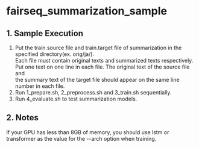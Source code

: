 # fairseq_summarization_sample

## 1. Sample Execution

1. Put the train.source file and train.target file of summarization in the specified directory(ex. orig/ja/).   
Each file must contain original texts and summarized texts respectively.  
Put one text on one line in each file. The original text of the source file and  
the summary text of the target file should appear on the same line number in each file.
1. Run 1_prepare.sh, 2_preprocess.sh and 3_train.sh sequentially. 
1. Run 4_evaluate.sh to test summarization models.

## 2. Notes
If your GPU has less than 8GB of memory, you should use lstm or transformer as the value for the --arch option when training.
